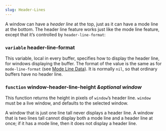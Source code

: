 ```yaml
---
slug: Header-Lines
---
```


A window can have a *header line* at the top, just as it can have a mode line at the bottom. The header line feature works just like the mode line feature, except that it’s controlled by `header-line-format`:

### <span className="tag variable">`variable`</span> **header-line-format**

This variable, local in every buffer, specifies how to display the header line, for windows displaying the buffer. The format of the value is the same as for `mode-line-format` (see [Mode Line Data](Mode-Line-Data)). It is normally `nil`, so that ordinary buffers have no header line.

### <span className="tag function">`function`</span> **window-header-line-height** *\&optional window*

This function returns the height in pixels of `window`’s header line. `window` must be a live window, and defaults to the selected window.

A window that is just one line tall never displays a header line. A window that is two lines tall cannot display both a mode line and a header line at once; if it has a mode line, then it does not display a header line.
